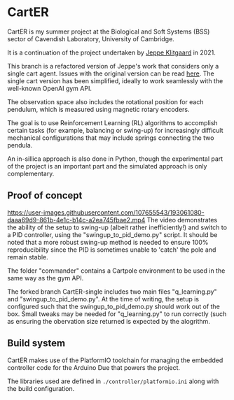 CartER
==========

CartER is my summer project at the Biological and Soft Systems (BSS) sector of Cavendish Laboratory, University of Cambridge.

It is a continuation of the project undertaken by
[Jeppe Klitgaard](https://github.com/JeppeKlitgaard/CartER/) in 2021.

This branch is a refactored version of Jeppe's work that considers only a single cart agent. Issues with the original version can be read [here](https://jeppeklitgaard.github.io/CartER/articles/handover_v1/#what-does-not-work). The single cart version has been simplified, ideally to work seamlessly with the well-known OpenAI gym API.

The observation space also includes the rotational position for each pendulum, which is measured using magnetic rotary encoders.

The goal is to use Reinforcement Learning (RL) algorithms to accomplish certain tasks (for example, balancing or swing-up) for increasingly difficult mechanical configurations that may include springs connecting the two pendula.

An in-sillica approach is also done in Python, though the experimental part of the project is an important part and the simulated approach is only complementary.

## Proof of concept

https://user-images.githubusercontent.com/107655543/193061080-daaa69d9-861b-4e1c-b14c-a2ea745fbae2.mp4
The video demonstrates the ability of the setup to swing-up (albeit rather inefficiently!) and switch to a PID controller, using the "swingup_to_pid_demo.py" script. It should be noted that a more robust swing-up method is needed to ensure 100% reproducibility since the PID is sometimes unable to 'catch' the pole and remain stable.

The folder "commander" contains a Cartpole environment to be used in the same way as the gym API.

The forked branch CartER-single includes two main files "q_learning.py" and "swingup_to_pid_demo.py". At the time of writing, the setup is configured such that the swingup_to_pid_demo.py should work out of the box. Small tweaks may be needed for "q_learning.py" to run correctly (such as ensuring the obervation size returned is expected by the alogrithm.

## Build system

CartER makes use of the PlatformIO toolchain for managing the embedded
controller code for the Arduino Due that powers the project.

The libraries used are defined in `./controller/platformio.ini` along with the
build configuration.

